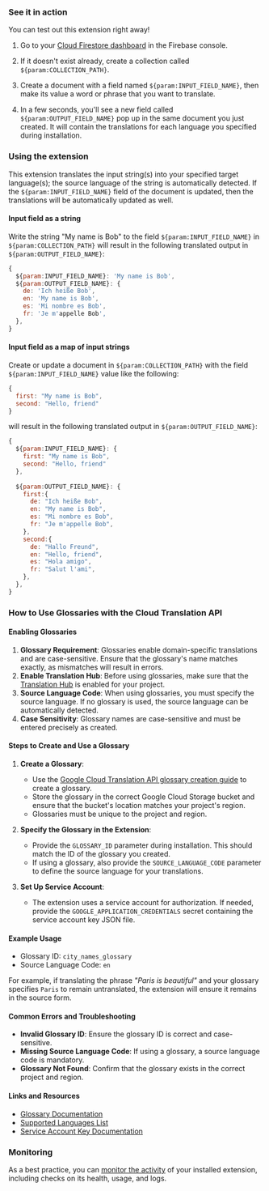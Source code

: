 ### See it in action

You can test out this extension right away!

1.  Go to your [Cloud Firestore dashboard](https://console.firebase.google.com/project/${param:PROJECT_ID}/firestore/data) in the Firebase console.

1.  If it doesn't exist already, create a collection called `${param:COLLECTION_PATH}`.

1.  Create a document with a field named `${param:INPUT_FIELD_NAME}`, then make its value a word or phrase that you want to translate.

1.  In a few seconds, you'll see a new field called `${param:OUTPUT_FIELD_NAME}` pop up in the same document you just created. It will contain the translations for each language you specified during installation. 

### Using the extension

This extension translates the input string(s) into your specified target language(s); the source language of the string is automatically detected. If the `${param:INPUT_FIELD_NAME}` field of the document is updated,
 then the translations will be automatically updated as well.


#### Input field as a string

Write the string "My name is Bob" to the field `${param:INPUT_FIELD_NAME}` in `${param:COLLECTION_PATH}` will result in the following translated output in `${param:OUTPUT_FIELD_NAME}`:

```js
{
  ${param:INPUT_FIELD_NAME}: 'My name is Bob',
  ${param:OUTPUT_FIELD_NAME}: {
    de: 'Ich heiße Bob',
    en: 'My name is Bob',
    es: 'Mi nombre es Bob',
    fr: 'Je m'appelle Bob',
  },
}
```

#### Input field as a map of input strings

Create or update a document in `${param:COLLECTION_PATH}` with the field `${param:INPUT_FIELD_NAME}` value like the following:

```js
{
  first: "My name is Bob",
  second: "Hello, friend"
}
```

will result in the following translated output in `${param:OUTPUT_FIELD_NAME}`:

```js
{
  ${param:INPUT_FIELD_NAME}: {
    first: "My name is Bob",
    second: "Hello, friend"
  },
  
  ${param:OUTPUT_FIELD_NAME}: {
    first:{
      de: "Ich heiße Bob",
      en: "My name is Bob",
      es: "Mi nombre es Bob",
      fr: "Je m'appelle Bob",
    },
    second:{
      de: "Hallo Freund",
      en: "Hello, friend",
      es: "Hola amigo",
      fr: "Salut l'ami",
    },   
  },
}
```

### How to Use Glossaries with the Cloud Translation API

#### Enabling Glossaries

1. **Glossary Requirement**: Glossaries enable domain-specific translations and are case-sensitive. Ensure that the glossary's name matches exactly, as mismatches will result in errors.
2. **Enable Translation Hub**: Before using glossaries, make sure that the [Translation Hub](https://cloud.google.com/translation-hub/docs/overview) is enabled for your project.
3. **Source Language Code**: When using glossaries, you must specify the source language. If no glossary is used, the source language can be automatically detected.
4. **Case Sensitivity**: Glossary names are case-sensitive and must be entered precisely as created.

#### Steps to Create and Use a Glossary

1. **Create a Glossary**:
   - Use the [Google Cloud Translation API glossary creation guide](https://cloud.google.com/translate/docs/advanced/glossary) to create a glossary.
   - Store the glossary in the correct Google Cloud Storage bucket and ensure that the bucket's location matches your project's region.
   - Glossaries must be unique to the project and region.

2. **Specify the Glossary in the Extension**:
   - Provide the `GLOSSARY_ID` parameter during installation. This should match the ID of the glossary you created.
   - If using a glossary, also provide the `SOURCE_LANGUAGE_CODE` parameter to define the source language for your translations.

3. **Set Up Service Account**:
   - The extension uses a service account for authorization. If needed, provide the `GOOGLE_APPLICATION_CREDENTIALS` secret containing the service account key JSON file.

#### Example Usage

- Glossary ID: `city_names_glossary`
- Source Language Code: `en`

For example, if translating the phrase *"Paris is beautiful"* and your glossary specifies `Paris` to remain untranslated, the extension will ensure it remains in the source form.

#### Common Errors and Troubleshooting

- **Invalid Glossary ID**: Ensure the glossary ID is correct and case-sensitive.
- **Missing Source Language Code**: If using a glossary, a source language code is mandatory.
- **Glossary Not Found**: Confirm that the glossary exists in the correct project and region.

#### Links and Resources

- [Glossary Documentation](https://cloud.google.com/translate/docs/advanced/glossary)
- [Supported Languages List](https://cloud.google.com/translate/docs/languages)
- [Service Account Key Documentation](https://cloud.google.com/iam/docs/creating-managing-service-account-keys)

### Monitoring

As a best practice, you can [monitor the activity](https://firebase.google.com/docs/extensions/manage-installed-extensions#monitor) of your installed extension, including checks on its health, usage, and logs.
